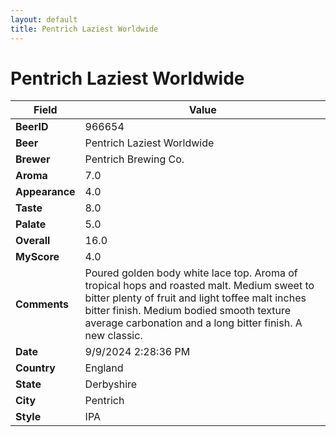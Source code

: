 ```yaml
---
layout: default
title: Pentrich Laziest Worldwide
---
```


# Pentrich Laziest Worldwide

| Field         | Value     |
|---------------|-----------|
| **BeerID** | 966654 |
| **Beer** | Pentrich Laziest Worldwide |
| **Brewer** | Pentrich Brewing Co. |
| **Aroma** | 7.0 |
| **Appearance** | 4.0 |
| **Taste** | 8.0 |
| **Palate** | 5.0 |
| **Overall** | 16.0 |
| **MyScore** | 4.0 |
| **Comments** | Poured golden body white lace top.  Aroma of tropical hops and roasted malt. Medium sweet to bitter plenty of fruit and light toffee malt inches bitter finish. Medium bodied smooth texture average carbonation and a long bitter finish.  A new classic.   |
| **Date** | 9/9/2024 2:28:36 PM |
| **Country** | England |
| **State** | Derbyshire |
| **City** | Pentrich |
| **Style** | IPA |
